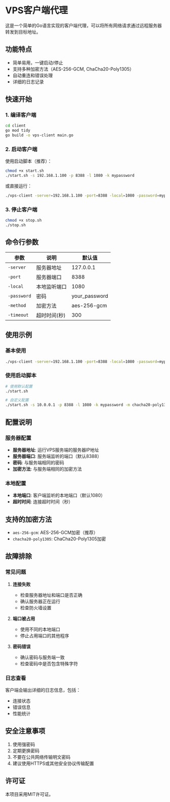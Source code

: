  # VPS客户端代理

这是一个简单的Go语言实现的客户端代理，可以将所有网络请求通过远程服务器转发到目标地址。

## 功能特点

- 简单易用，一键启动/停止
- 支持多种加密方法（AES-256-GCM, ChaCha20-Poly1305）
- 自动重连和错误处理
- 详细的日志记录

## 快速开始

### 1. 编译客户端

```bash
cd client
go mod tidy
go build -o vps-client main.go
```

### 2. 启动客户端

使用启动脚本（推荐）：
```bash
chmod +x start.sh
./start.sh -s 192.168.1.100 -p 8388 -l 1080 -k mypassword
```

或直接运行：
```bash
./vps-client -server=192.168.1.100 -port=8388 -local=1080 -password=mypassword
```

### 3. 停止客户端

```bash
chmod +x stop.sh
./stop.sh
```

## 命令行参数

| 参数 | 说明 | 默认值 |
|------|------|--------|
| `-server` | 服务器地址 | 127.0.0.1 |
| `-port` | 服务器端口 | 8388 |
| `-local` | 本地监听端口 | 1080 |
| `-password` | 密码 | your_password |
| `-method` | 加密方法 | aes-256-gcm |
| `-timeout` | 超时时间(秒) | 300 |

## 使用示例

### 基本使用
```bash
./vps-client -server=192.168.1.100 -port=8388 -local=1080 -password=mypassword
```

### 使用启动脚本
```bash
# 使用默认配置
./start.sh

# 自定义配置
./start.sh -s 10.0.0.1 -p 8388 -l 1080 -k mypassword -m chacha20-poly1305
```

## 配置说明

### 服务器配置
- **服务器地址**: 运行VPS服务端的服务器IP地址
- **服务器端口**: 服务端监听的端口（默认8388）
- **密码**: 与服务端相同的密码
- **加密方法**: 与服务端相同的加密方法

### 本地配置
- **本地端口**: 客户端监听的本地端口（默认1080）
- **超时时间**: 连接超时时间（秒）

## 支持的加密方法

- `aes-256-gcm`: AES-256-GCM加密（推荐）
- `chacha20-poly1305`: ChaCha20-Poly1305加密

## 故障排除

### 常见问题

1. **连接失败**
   - 检查服务器地址和端口是否正确
   - 确认服务器正在运行
   - 检查防火墙设置

2. **端口被占用**
   - 使用不同的本地端口
   - 停止占用端口的其他程序

3. **密码错误**
   - 确认密码与服务端一致
   - 检查密码中是否包含特殊字符

### 日志查看

客户端会输出详细的日志信息，包括：
- 连接状态
- 错误信息
- 性能统计

## 安全注意事项

1. 使用强密码
2. 定期更换密码
3. 不要在公共网络传输明文密码
4. 建议使用HTTPS或其他安全协议传输配置

## 许可证

本项目采用MIT许可证。